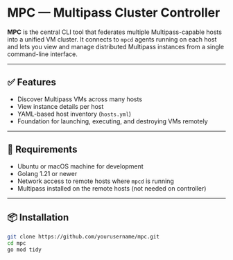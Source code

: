 # MPC — Multipass Cluster Controller

**MPC** is the central CLI tool that federates multiple Multipass-capable hosts into a unified VM cluster. It connects to `mpcd` agents running on each host and lets you view and manage distributed Multipass instances from a single command-line interface.

---

## ✅ Features

- Discover Multipass VMs across many hosts
- View instance details per host
- YAML-based host inventory (`hosts.yml`)
- Foundation for launching, executing, and destroying VMs remotely

---

## 🚀 Requirements

- Ubuntu or macOS machine for development
- Golang 1.21 or newer
- Network access to remote hosts where `mpcd` is running
- Multipass installed on the remote hosts (not needed on controller)

---

## 📦 Installation

```bash
git clone https://github.com/yourusername/mpc.git
cd mpc
go mod tidy
